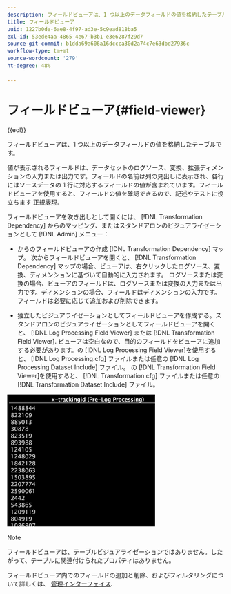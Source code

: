 ```yaml
---
description: フィールドビューアは、1 つ以上のデータフィールドの値を格納したテーブルです。
title: フィールドビューア
uuid: 1227b0de-6ae8-4f97-ad3e-5c9ead818ba5
exl-id: 53ede4aa-4865-4e67-b3b1-e3e6287f29d7
source-git-commit: b1dda69a606a16dccca30d2a74c7e63dbd27936c
workflow-type: tm+mt
source-wordcount: '279'
ht-degree: 48%

---
```


# フィールドビューア{#field-viewer}

{{eol}}

フィールドビューアは、1 つ以上のデータフィールドの値を格納したテーブルです。

値が表示されるフィールドは、データセットのログソース、変換、拡張ディメンションの入力または出力です。フィールドの名前は列の見出しに表示され、各行にはソースデータの 1 行に対応するフィールドの値が含まれています。フィールドビューアを使用すると、フィールドの値を確認できるので、記述やテストに役立ちます [正規表現](../../../../../home/c-dataset-const-proc/c-reg-exp.md#concept-070077baa419475094ef0469e92c5b9c).

フィールドビューアを吹き出しとして開くには、 [!DNL Transformation Dependency] からのマッピング、またはスタンドアロンのビジュアライゼーションとして [!DNL Admin] メニュー：

* からのフィールドビューアの作成 [!DNL Transformation Dependency] マップ。 次からフィールドビューアを開くと、 [!DNL Transformation Dependency] マップの場合、ビューアは、右クリックしたログソース、変換、ディメンションに基づいて自動的に入力されます。 ログソースまたは変換の場合、ビューアのフィールドは、ログソースまたは変換の入力または出力です。ディメンションの場合、フィールドはディメンションの入力です。フィールドは必要に応じて追加および削除できます。

* 独立したビジュアライゼーションとしてフィールドビューアを作成する。スタンドアロンのビジュアライゼーションとしてフィールドビューアを開くと、 [!DNL Log Processing Field Viewer] または [!DNL Transformation Field Viewer]. ビューアは空白なので、目的のフィールドをビューアに追加する必要があります。の [!DNL Log Processing Field Viewer]を使用すると、 [!DNL Log Processing.cfg] ファイルまたは任意の [!DNL Log Processing Dataset Include] ファイル。 の [!DNL Transformation Field Viewer]を使用すると、 [!DNL Transformation.cfg] ファイルまたは任意の [!DNL Transformation Dataset Include] ファイル。

![](assets/vis_FieldViewer_OneField.png)

>[!NOTE]
>
>フィールドビューアは、テーブルビジュアライゼーションではありません。したがって、テーブルに関連付けられたプロパティはありません。

フィールドビューア内でのフィールドの追加と削除、およびフィルタリングについて詳しくは、 [管理インターフェイス](../../../../../home/c-get-started/c-admin-intrf/c-admin-intrf.md#concept-855c1a91e1a948969fab592adca15f74).
